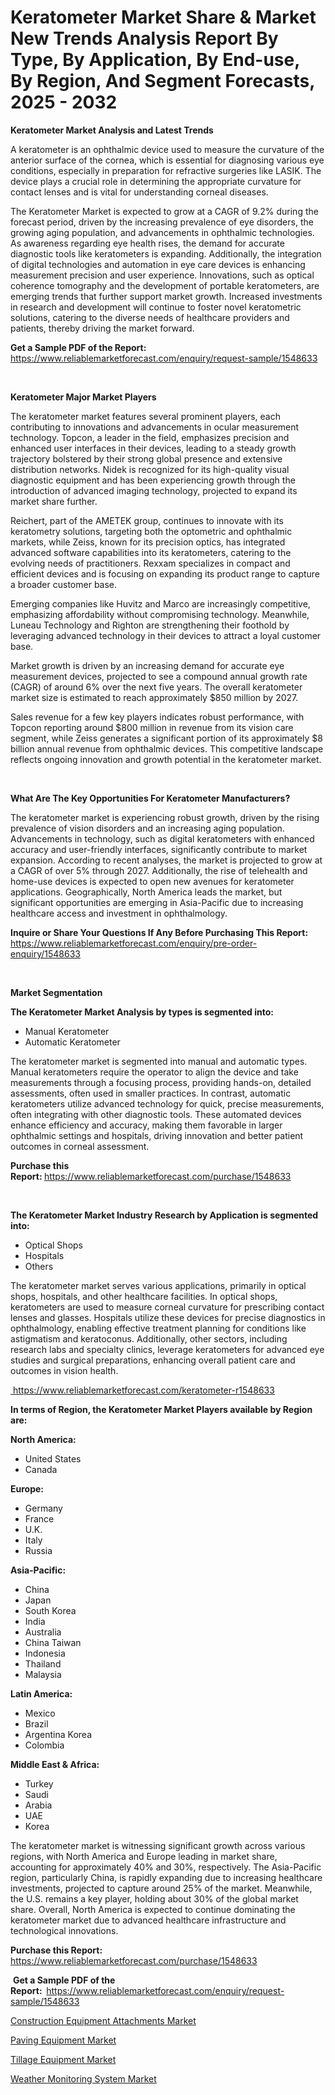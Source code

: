 <p><h1>Keratometer Market Share & Market New Trends Analysis Report By Type, By Application, By End-use, By Region, And Segment Forecasts, 2025 - 2032</h1></p><p><strong>Keratometer Market Analysis and Latest Trends</strong></p>
<p><p>A keratometer is an ophthalmic device used to measure the curvature of the anterior surface of the cornea, which is essential for diagnosing various eye conditions, especially in preparation for refractive surgeries like LASIK. The device plays a crucial role in determining the appropriate curvature for contact lenses and is vital for understanding corneal diseases.</p><p>The Keratometer Market is expected to grow at a CAGR of 9.2% during the forecast period, driven by the increasing prevalence of eye disorders, the growing aging population, and advancements in ophthalmic technologies. As awareness regarding eye health rises, the demand for accurate diagnostic tools like keratometers is expanding. Additionally, the integration of digital technologies and automation in eye care devices is enhancing measurement precision and user experience. Innovations, such as optical coherence tomography and the development of portable keratometers, are emerging trends that further support market growth. Increased investments in research and development will continue to foster novel keratometric solutions, catering to the diverse needs of healthcare providers and patients, thereby driving the market forward.</p></p>
<p><strong>Get a Sample PDF of the Report:&nbsp;</strong> <a href="https://www.reliablemarketforecast.com/enquiry/request-sample/1548633?utm_campaign=1110&utm_medium=2&utm_source=Github&utm_content=ia&utm_term=20022025&utm_id=keratometer">https://www.reliablemarketforecast.com/enquiry/request-sample/1548633</a></p>
<p>&nbsp;</p>
<p><strong>Keratometer Major Market Players</strong></p>
<p><p>The keratometer market features several prominent players, each contributing to innovations and advancements in ocular measurement technology. Topcon, a leader in the field, emphasizes precision and enhanced user interfaces in their devices, leading to a steady growth trajectory bolstered by their strong global presence and extensive distribution networks. Nidek is recognized for its high-quality visual diagnostic equipment and has been experiencing growth through the introduction of advanced imaging technology, projected to expand its market share further.</p><p>Reichert, part of the AMETEK group, continues to innovate with its keratometry solutions, targeting both the optometric and ophthalmic markets, while Zeiss, known for its precision optics, has integrated advanced software capabilities into its keratometers, catering to the evolving needs of practitioners. Rexxam specializes in compact and efficient devices and is focusing on expanding its product range to capture a broader customer base.</p><p>Emerging companies like Huvitz and Marco are increasingly competitive, emphasizing affordability without compromising technology. Meanwhile, Luneau Technology and Righton are strengthening their foothold by leveraging advanced technology in their devices to attract a loyal customer base.</p><p>Market growth is driven by an increasing demand for accurate eye measurement devices, projected to see a compound annual growth rate (CAGR) of around 6% over the next five years. The overall keratometer market size is estimated to reach approximately $850 million by 2027. </p><p>Sales revenue for a few key players indicates robust performance, with Topcon reporting around $800 million in revenue from its vision care segment, while Zeiss generates a significant portion of its approximately $8 billion annual revenue from ophthalmic devices. This competitive landscape reflects ongoing innovation and growth potential in the keratometer market.</p></p>
<p>&nbsp;</p>
<p><strong>What Are The Key Opportunities For Keratometer Manufacturers?</strong></p>
<p><p>The keratometer market is experiencing robust growth, driven by the rising prevalence of vision disorders and an increasing aging population. Advancements in technology, such as digital keratometers with enhanced accuracy and user-friendly interfaces, significantly contribute to market expansion. According to recent analyses, the market is projected to grow at a CAGR of over 5% through 2027. Additionally, the rise of telehealth and home-use devices is expected to open new avenues for keratometer applications. Geographically, North America leads the market, but significant opportunities are emerging in Asia-Pacific due to increasing healthcare access and investment in ophthalmology.</p></p>
<p><strong>Inquire or Share Your Questions If Any Before Purchasing This Report:</strong> <a href="https://www.reliablemarketforecast.com/enquiry/pre-order-enquiry/1548633?utm_campaign=1110&utm_medium=2&utm_source=Github&utm_content=ia&utm_term=20022025&utm_id=keratometer">https://www.reliablemarketforecast.com/enquiry/pre-order-enquiry/1548633</a></p>
<p>&nbsp;</p>
<p><strong>Market Segmentation</strong></p>
<p><strong>The Keratometer Market Analysis by types is segmented into:</strong></p>
<p><ul><li>Manual Keratometer</li><li>Automatic Keratometer</li></ul></p>
<p><p>The keratometer market is segmented into manual and automatic types. Manual keratometers require the operator to align the device and take measurements through a focusing process, providing hands-on, detailed assessments, often used in smaller practices. In contrast, automatic keratometers utilize advanced technology for quick, precise measurements, often integrating with other diagnostic tools. These automated devices enhance efficiency and accuracy, making them favorable in larger ophthalmic settings and hospitals, driving innovation and better patient outcomes in corneal assessment.</p></p>
<p><strong>Purchase this Report:&nbsp;</strong><a href="https://www.reliablemarketforecast.com/purchase/1548633?utm_campaign=1110&utm_medium=2&utm_source=Github&utm_content=ia&utm_term=20022025&utm_id=keratometer">https://www.reliablemarketforecast.com/purchase/1548633</a></p>
<p>&nbsp;</p>
<p><strong>The Keratometer Market Industry Research by Application is segmented into:</strong></p>
<p><ul><li>Optical Shops</li><li>Hospitals</li><li>Others</li></ul></p>
<p><p>The keratometer market serves various applications, primarily in optical shops, hospitals, and other healthcare facilities. In optical shops, keratometers are used to measure corneal curvature for prescribing contact lenses and glasses. Hospitals utilize these devices for precise diagnostics in ophthalmology, enabling effective treatment planning for conditions like astigmatism and keratoconus. Additionally, other sectors, including research labs and specialty clinics, leverage keratometers for advanced eye studies and surgical preparations, enhancing overall patient care and outcomes in vision health.</p></p>
<p><a href="https://www.reliablemarketforecast.com/keratometer-r1548633?utm_campaign=1110&utm_medium=2&utm_source=Github&utm_content=ia&utm_term=20022025&utm_id=keratometer">&nbsp;https://www.reliablemarketforecast.com/keratometer-r1548633</a></p>
<p><strong>In terms of Region, the Keratometer Market Players available by Region are:</strong></p>
<p>
    <p> <strong> North America: </strong>
        <ul>
            <li>United States</li>
            <li>Canada</li>
        </ul>
        </p> 
    <p> <strong> Europe: </strong>
        <ul>
            <li>Germany</li>
            <li>France</li>
            <li>U.K.</li>
            <li>Italy</li>
            <li>Russia</li>
        </ul>
        </p> 
    <p> <strong> Asia-Pacific: </strong>
        <ul>
            <li>China</li>
            <li>Japan</li>
            <li>South Korea</li>
            <li>India</li>
            <li>Australia</li>
            <li>China Taiwan</li>
            <li>Indonesia</li>
            <li>Thailand</li>
            <li>Malaysia</li>
        </ul>
        </p> 
    <p> <strong> Latin America: </strong>
        <ul>
            <li>Mexico</li>
            <li>Brazil</li>
            <li>Argentina Korea</li>
            <li>Colombia</li>
        </ul>
        </p> 
    <p> <strong> Middle East & Africa: </strong>
        <ul>
            <li>Turkey</li>
            <li>Saudi</li>
            <li>Arabia</li>
            <li>UAE</li>
            <li>Korea</li>
        </ul>
    </p>
    </p>
<p><p>The keratometer market is witnessing significant growth across various regions, with North America and Europe leading in market share, accounting for approximately 40% and 30%, respectively. The Asia-Pacific region, particularly China, is rapidly expanding due to increasing healthcare investments, projected to capture around 25% of the market. Meanwhile, the U.S. remains a key player, holding about 30% of the global market share. Overall, North America is expected to continue dominating the keratometer market due to advanced healthcare infrastructure and technological innovations.</p></p>
<p><strong>Purchase this Report: </strong><a href="https://www.reliablemarketforecast.com/purchase/1548633?utm_campaign=1110&utm_medium=2&utm_source=Github&utm_content=ia&utm_term=20022025&utm_id=keratometer">https://www.reliablemarketforecast.com/purchase/1548633</a></p>
<p>&nbsp;<strong>Get a Sample PDF of the Report:&nbsp;&nbsp;</strong><a href="https://www.reliablemarketforecast.com/enquiry/request-sample/1548633?utm_campaign=1110&utm_medium=2&utm_source=Github&utm_content=ia&utm_term=20022025&utm_id=keratometer">https://www.reliablemarketforecast.com/enquiry/request-sample/1548633</a></p>
<p><strong></strong></p>
<p><p><a href="https://github.com/pichuaadh0/Market-Research-Report-List-1/blob/main/construction-equipment-attachments-market.md?utm_campaign=1110&utm_medium=2&utm_source=Github&utm_content=ia&utm_term=20022025&utm_id=keratometer">Construction Equipment Attachments Market</a></p><p><a href="https://github.com/lemiranajd/Market-Research-Report-List-1/blob/main/paving-equipment-market.md?utm_campaign=1110&utm_medium=2&utm_source=Github&utm_content=ia&utm_term=20022025&utm_id=keratometer">Paving Equipment Market</a></p><p><a href="https://github.com/WillieWoodard/Market-Research-Report-List-7/blob/main/tillage-equipment-market.md?utm_campaign=1110&utm_medium=2&utm_source=Github&utm_content=ia&utm_term=20022025&utm_id=keratometer">Tillage Equipment Market</a></p><p><a href="https://github.com/oshrykauraj7/Market-Research-Report-List-1/blob/main/weather-monitoring-system-market.md?utm_campaign=1110&utm_medium=2&utm_source=Github&utm_content=ia&utm_term=20022025&utm_id=keratometer">Weather Monitoring System Market</a></p></p>